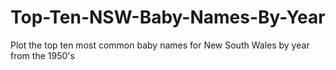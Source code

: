 # Top-Ten-NSW-Baby-Names-By-Year
Plot the top ten most common baby names for New South Wales by year from the 1950's
